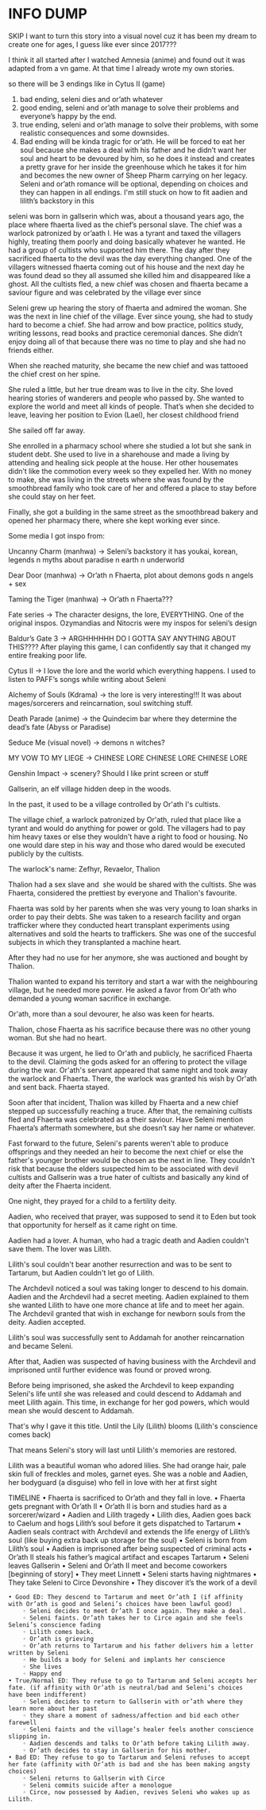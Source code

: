 # INFO DUMP

SKIP
I want to turn this story into a visual novel cuz it has been my dream to create one for ages, I guess like ever since 2017???

I think it all started after I watched Amnesia (anime) and found out it was adapted from a vn game. At that time I already wrote my own stories.

so there will be 3 endings like in Cytus II (game)

1) bad ending, seleni dies and or’ath whatever
2) good ending, seleni and or’ath manage to solve their problems and everyone’s happy by the end.
3) true ending, seleni and or’ath manage to solve their problems, with some realistic consequences and some downsides.
4) Bad ending will be kinda tragic for or’ath. He will be forced to eat her soul because she makes a deal with his father and he didn’t want her soul and heart to be devoured by him, so he does it instead and creates a pretty grave for her inside the greenhouse which he takes it for him and becomes the new owner of Sheep Pharm carrying on her legacy.
Seleni and or’ath romance will be optional, depending on choices and they can happen in all endings. 
I'm still stuck on how to fit aadien and lilith’s backstory in this

seleni was born in gallserin which was, about a thousand years ago, the place where fhaerta lived as the chief’s personal slave. The chief was a warlock patronized by or’aath I. He was a tyrant and taxed the villagers highly, treating them poorly and doing basically whatever he wanted. He had a group of cultists who supported him there. The day after they sacrificed fhaerta to the devil was the day everything changed. One of the villagers witnessed fhaerta coming out of his house and the next day he was found dead so they all assumed she killed him and disappeared like a ghost. All the cultists fled, a new chief was chosen and fhaerta became a saviour figure and was celebrated by the village ever since

Seleni grew up hearing the story of fhaerta and admired the woman. She was the next in line chief of the village. Ever since young, she had to study hard to become a chief. She had arrow and bow practice, politics study, writing lessons, read books and practice ceremonial dances. She didn’t enjoy doing all of that because there was no time to play and she had no friends either. 

When she reached maturity, she became the new chief and was tattooed the chief crest on her spine.

She ruled a little, but her true dream was to live in the city. She loved hearing stories of wanderers and people who passed by. She wanted to explore the world and meet all kinds of people. That’s when she decided to leave, leaving her position to Evion (Lael), her closest childhood friend

She sailed off far away. 

She enrolled in a pharmacy school where she studied a lot but she sank in student debt. She used to live in a sharehouse and made a living by attending and healing sick people at the house. Her other housemates didn’t like the commotion every week so they expelled her. With no money to make, she was living in the streets where she was found by the smoothbread family who took care of her and offered a place to stay before she could stay on her feet. 

Finally, she got a building in the same street as the smoothbread bakery and opened her pharmacy there, where she kept working ever since.

Some media I got inspo from:

Uncanny Charm (manhwa) → Seleni’s backstory it has youkai, korean, legends n myths about paradise n earth n underworld

Dear Door (manhwa) → Or’ath n Fhaerta, plot about demons gods n angels + sex

Taming the Tiger (manhwa) → Or’ath n Fhaerta??? 

Fate series → The character designs, the lore, EVERYTHING. One of the original inspos. Ozymandias and Nitocris were my inspos for seleni’s design 

Baldur’s Gate 3 → ARGHHHHHH DO I GOTTA SAY ANYTHING ABOUT THIS???? After playing this game, I can confidently say that it changed my entire freaking poor life.

Cytus II → I love the lore and the world which everything happens. I used to listen to PAFF’s songs while writing about Seleni

Alchemy of Souls (Kdrama) → the lore is very interesting!!! It was about mages/sorcerers and reincarnation, soul switching stuff.

Death Parade (anime) → the Quindecim bar where they determine the dead’s fate (Abyss or Paradise)

Seduce Me (visual novel) → demons n witches?

MY VOW TO MY LIEGE → CHINESE LORE CHINESE LORE CHINESE LORE

Genshin Impact → scenery? Should I like print screen or stuff

Gallserin, an elf village hidden deep in the woods.

In the past, it used to be a village controlled by Or'ath I's cultists.

The village chief, a warlock patronized by Or'ath, ruled that place like a tyrant and would do anything for power or gold. The villagers had to pay him heavy taxes or else they wouldn't have a right to food or housing. No one would dare step in his way and those who dared would be executed publicly by the cultists.

The warlock's name: Zefhyr, Revaelor, Thalion

Thalion had a sex slave and  she would be shared with the cultists. She was Fhaerta, considered the prettiest by everyone and Thalion's favourite.

Fhaerta was sold by her parents when she was very young to loan sharks in order to pay their debts. She was taken to a research facility and organ trafficker where they conducted heart transplant experiments using alternatives and sold the hearts to traffickers. She was one of the succesful subjects in which they transplanted a machine heart.

After they had no use for her anymore, she was auctioned and bought by Thalion.

Thalion wanted to expand his territory and start a war with the neighbouring village, but he needed more power. He asked a favor from Or'ath who demanded a young woman sacrifice in exchange.

Or'ath, more than a soul devourer, he also was keen for hearts.

Thalion, chose Fhaerta as his sacrifice because there was no other young woman. But she had no heart.

Because it was urgent, he lied to Or'ath and publicly, he sacrificed Fhaerta to the devil. Claiming the gods asked for an offering to protect the village during the war. Or'ath's servant appeared that same night and took away the warlock and Fhaerta. There, the warlock was granted his wish by Or'ath and sent back. Fhaerta stayed.

Soon after that incident, Thalion was killed by Fhaerta and a new chief stepped up successfully reaching a truce. After that, the remaining cultists fled and Fhaerta was celebrated as a their saviour. Have Seleni mention Fhaerta’s aftermath somewhere, but she doesn’t say her name or whatever.

Fast forward to the future, Seleni's parents weren't able to produce offsprings and they needed an heir to become the next chief or else the father's younger brother would be chosen as the next in line. They couldn't risk that because the elders suspected him to be associated with devil cultists and Gallserin was a true hater of cultists and basically any kind of deity after the Fhaerta incident.

One night, they prayed for a child to a fertility deity.

Aadien, who received that prayer, was supposed to send it to Eden but took that opportunity for herself as it came right on time.

Aadien had a lover. A human, who had a tragic death and Aadien couldn't save them. The lover was Lilith.

Lilith's soul couldn't bear another resurrection and was to be sent to Tartarum, but Aadien couldn't let go of Lilith.

The Archdevil noticed a soul was taking longer to descend to his domain.
Aadien and the Archdevil had a secret meeting. Aadien explained to them she wanted Lilith to have one more chance at life and to meet her again. The Archdevil granted that wish in exchange for newborn souls from the deity. Aadien accepted.

Lilith's soul was successfully sent to Addamah for another reincarnation and became Seleni.

After that, Aadien was suspected of having business with the Archdevil and imprisoned until further evidence was found or proved wrong.

Before being imprisoned, she asked the Archdevil to keep expanding Seleni's life until she was released and could descend to Addamah and meet Lilith again. This time, in exchange for her god powers, which would mean she would descent to Addamah.

That's why I gave it this title. Until the Lily (Lilith) blooms (Lilith's conscience comes back)

That means Seleni's story will last until Lilith's memories are restored.

Lilith was a beautiful woman who adored lilies. She had orange hair, pale skin full of freckles and moles, garnet eyes. She was a noble and Aadien, her bodyguard (a disguise) who fell in love with her at first sight 

TIMELINE
    • Fhaerta is sacrificed to Or’ath and they fall in love.
    • Fhaerta gets pregnant with Or’ath II
    • Or’ath II is born and studies hard as a sorcerer/wizard 
    • Aadien and Lilith tragedy
    • Lilith dies, Aadien goes back to Caelum and hogs Lilith’s soul before it gets dispatched to Tartarum
    • Aadien seals contract with Archdevil and extends the life energy of Lilith’s soul (like buying extra back up storage for the soul)
    • Seleni is born from Lilith’s soul
    • Aadien is imprisoned after being suspected of criminal acts
    • Or’ath II steals his father’s magical artifact and escapes Tartarum 
    • Seleni leaves Gallserin
    • Seleni and Or’ath II meet and become coworkers [beginning of story]
    • They meet Linnett
    • Seleni starts having nightmares
    • They take Seleni to Circe Devonshire
    • They discover it’s the work of a devil

    • Good ED: They descend to Tartarum and meet Or’ath I (if affinity with Or’ath is good and Seleni’s choices have been lawful good)
        ◦ Seleni decides to meet Or’ath I once again. They make a deal.
        ◦ Seleni faints. Or’ath takes her to Circe again and she feels Seleni’s conscience fading
        ◦ Lilith comes back.
        ◦ Or’ath is grieving
        ◦ Or’ath returns to Tartarum and his father delivers him a letter written by Seleni
        ◦ He builds a body for Seleni and implants her conscience
        ◦ She lives
        ◦ Happy end
    • True/Normal ED: They refuse to go to Tartarum and Seleni accepts her fate. (if affinity with Or’ath is neutral/bad and Seleni’s choices have been indifferent)
        ◦ Seleni decides to return to Gallserin with or’ath where they learn more about her past
        ◦ they share a moment of sadness/affection and bid each other farewell
        ◦ Seleni faints and the village’s healer feels another conscience slipping in. 
        ◦ Aadien descends and talks to Or’ath before taking Lilith away.
        ◦ Or’ath decides to stay in Gallserin for his mother.
    • Bad ED: They refuse to go to Tartarum and Seleni refuses to accept her fate (affinity with Or’ath is bad and she has been making angsty choices)
        ◦ Seleni returns to Gallserin with Circe 
        ◦ Seleni commits suicide after a monologue
        ◦ Circe, now possessed by Aadien, revives Seleni who wakes up as Lilith.
